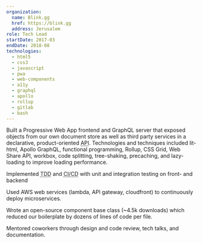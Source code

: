 ```yaml
---
organization:
  name: Blink.gg
  href: https://blink.gg
  address: Jerusalem
role: Tech Lead
startDate: 2017-03
endDate: 2018-08
technologies:
  - html5
  - css3
  - javascript
  - pwa
  - web-components
  - a11y
  - graphql
  - apollo
  - rollup
  - gitlab
  - bash
---
```


Built a Progressive Web App frontend and GraphQL server that exposed objects
from our own document store as well as third party services in a declarative,
product-oriented <abbr title="application programmer interface">API</abbr>.
Technologies and techniques included lit-html, Apollo GraphQL, functional
programming, Rollup, CSS Grid, Web Share API, workbox, code splitting,
tree-shaking, precaching, and lazy-loading to improve loading performance.

Implemented <abbr title="test-driven development">TDD</abbr> and <abbr
title="continuous integration / continuous deployment">CI/CD</abbr> with unit
and integration testing on front- and backend

Used AWS web services (lambda, API gateway, cloudfront) to continuously deploy
microservices.

Wrote an open-source component base class (~4.5k downloads) which reduced our
boilerplate by dozens of lines of code per file.

Mentored coworkers through design and code review, tech talks, and
documentation.

